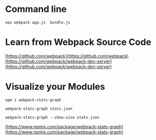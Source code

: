 # Command line

`npx webpack app.js  bundle.js`


# Learn from Webpack Source Code

[https://github.com/webpack](https://github.com/webpack)
[https://github.com/webpack/webpack-dev-server](https://github.com/webpack/webpack-dev-server)

# Visualize your Modules

`npm i webpack-stats-graph`

`webpack-stats-graph stats.json`

`webpack-stats-graph --show-size stats.json`

[https://www.npmjs.com/package/webpack-stats-graph](https://www.npmjs.com/package/webpack-stats-graph)

